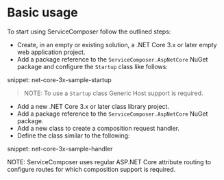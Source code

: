 # Basic usage

To start using ServiceComposer follow the outlined steps:

- Create, in an empty or existing solution, a .NET Core 3.x or later empty web application project.
- Add a package reference to the `ServiceComposer.AspNetCore` NuGet package and configure the `Startup` class like follows:

snippet: net-core-3x-sample-startup

> NOTE: To use a `Startup` class Generic Host support is required.

- Add a new .NET Core 3.x or later class library project.
- Add a package reference to the `ServiceComposer.AspNetCore` NuGet package.
- Add a new class to create a composition request handler.
- Define the class similar to the following:

snippet: net-core-3x-sample-handler

NOTE: ServiceComposer uses regular ASP.NET Core attribute routing to configure routes for which composition support is required.

